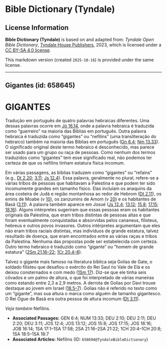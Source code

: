 # Bible Dictionary (Tyndale)

## License Information

**Bible Dictionary (Tyndale)** is based on and adapted from: _Tyndale Open Bible Dictionary_, [Tyndale House Publishers](https://tyndaleopenresources.com/), 2023, which is licensed under a [CC BY-SA 4.0 license](https://creativecommons.org/licenses/by-sa/4.0/legalcode.en).

This markdown version (created `2025-10-16`) is provided under the same license.



--------------------------------

## Gigantes (id: 658645)

GIGANTES
========

Tradução em português de quatro palavras hebraicas diferentes. Uma dessas palavras ocorre em [Jó 16\.14](https://ref.ly/Job16:14), onde a palavra hebraica é traduzida como “guerreiro” na maioria das Bíblias em português. Outra palavra hebraica é traduzida como “gigantes” ou “nefilins” (uma transliteração do hebraico) também na maioria das Bíblias em português ([Gn 6\.4](https://ref.ly/Gen6:4); [Nm 13\.33](https://ref.ly/Num13:33)). O significado original deste termo hebraico é desconhecido, mas parece ser usado para um grupo ou raça de pessoas. Como nenhum dos termos traduzidos como “gigantes” tem esse significado real, não podemos ter certeza de que os nefilins tinham estatura física incomum.

Em várias passagens, as bïblias traduzem como “gigantes” ou “refains” (e.g., [Dt 2\.20](https://ref.ly/Deut2:20); [3\.11](https://ref.ly/Deut3:11); [Js 12\.4](https://ref.ly/Josh12:4)). Essa palavra, geralmente no plural, refere\-se a várias tribos de pessoas que habitavam a Palestina e que podem ter sido incomumente grandes em tamanho físico. Elas incluíam os anaquins da área costeira de Judá e região montanhosa ao redor de Hebrom ([Dt 2\.11](https://ref.ly/Deut2:11)), os emins de Moabe (v [10](https://ref.ly/Deut2:10)), os zanzumins de Amom (v [20](https://ref.ly/Deut2:20)) e os habitantes de Basã ([3\.11](https://ref.ly/Deut3:11)). A palavra também aparece em Josué ([Js 12\.4](https://ref.ly/Josh12:4); [13\.12](https://ref.ly/Josh13:12); [15\.8](https://ref.ly/Josh15:8); [17\.15](https://ref.ly/Josh17:15); [18\.16](https://ref.ly/Josh18:16)). Alguns intérpretes sugeriram que essas pessoas eram os habitantes originais da Palestina, que eram tribos distintas de pessoas altas e que foram eventualmente conquistadas e absorvidas pelos cananeus, filisteus, hebreus e outros povos invasores. Outros intérpretes argumentam que eles não eram tribos raciais distintas, mas indivíduos de grande estatura, talvez resultado de doença, que eram encontrados entre as várias raças e tribos da Palestina. Nenhuma das propostas pode ser estabelecida com certeza. Outro termo hebraico é traduzido como “gigante” ou "homem de grande estatura" ([2Sm 21\.16–22](https://ref.ly/2Sam21:16-2Sam21:22); [1Cr 20\.4–8](https://ref.ly/1Chr20:4-1Chr20:8)).

Talvez o gigante mais famoso na literatura bíblica seja Golias de Gate, o soldado filisteu que desafiou o exército do Rei Saul no Vale de Elá e os deixou consternados e com medo ([1Sm 17](https://ref.ly/1Sam17:1-1Sam17:58)). Diz\-se que ele tinha seis côvados e um palmo de altura, o que foi interpretado de várias maneiras como estando entre 2,3 a 2,9 metros. A derrota de Golias por Davi trouxe destaque ao jovem em Israel ([18\.5–7](https://ref.ly/1Sam18:5-1Sam18:7)). Golias não é referido no texto como um “gigante”, mas sua altura o marca como alguém de tamanho gigantesco. O Rei Ogue de Basã era outra pessoa de altura incomum ([Dt 3\.11](https://ref.ly/Deut3:11)).

*Veja também* Nefilins.

* **Associated Passages:** GEN 6:4; NUM 13:33; DEU 2:10; DEU 2:11; DEU 2:20; DEU 3:11; JOS 12:4; JOS 13:12; JOS 15:8; JOS 17:15; JOS 18:16; JOB 16:14; 1SA 17:1–1SA 17:58; 2SA 21:16–2SA 21:22; 1CH 20:4–1CH 20:8; 1SA 18:5–1SA 18:7
* **Associated Articles:** Nefilins (ID: `658694@TyndaleBibleDictionary`)

